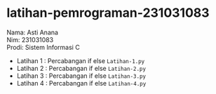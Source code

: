 # latihan-pemrograman-231031083 
<div>Nama: Asti Anana </div>
<div>Nim: 231031083 </div>
<div>Prodi: Sistem Informasi C </div>

* Latihan 1 : Percabangan if else  `Latihan-1.py`
* Latihan 2 : Percabangan if else  `Latihan-2.py`
* Latihan 3 : Percabangan if else  `Latihan-3.py`
* Latihan 4 : Percabangan if else  `Latihan-4.py`

